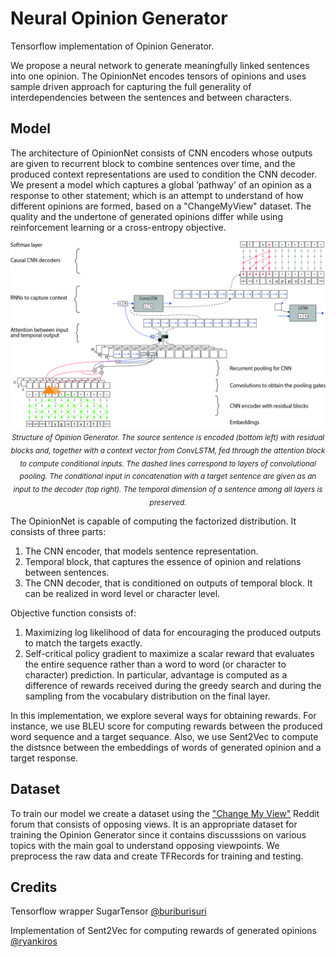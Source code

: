 # Neural Opinion Generator

Tensorflow implementation of Opinion Generator. 

We propose a neural network to generate meaningfully linked sentences into one opinion.
The OpinionNet encodes tensors of opinions and uses sample driven approach for capturing the full
generality of interdependencies between the sentences and between characters. 

## Model

The architecture of OpinionNet consists of CNN encoders whose outputs are given to recurrent block to combine
sentences over time, and the produced context representations are used to condition the CNN decoder.
We present a model which captures a global ’pathway’ of an opinion as a response to other statement; which is an attempt to understand of how different opinions are formed, based on a "ChangeMyView"
dataset. The quality and the undertone of generated opinions differ while using reinforcement learning or a cross-entropy objective.

<p align="center">
<img width=850 src="img/opnet.jpg"><br>
<i><sub>Structure of Opinion Generator. The source sentence is encoded (bottom left) with residual
blocks and, together with a context vector from ConvLSTM, fed through the attention block to
compute conditional inputs. The dashed lines correspond to layers of convolutional pooling. The
conditional input in concatenation with a target sentence are given as an input to the decoder (top
right). The temporal dimension of a sentence among all layers is preserved.</sub></i><br>
</p>

The OpinionNet is capable of computing the factorized distribution. It consists of three parts:
1. The CNN encoder, that models sentence representation.
2. Temporal block, that captures the essence of opinion and relations between sentences.
3. The CNN decoder, that is conditioned on outputs of temporal block. It can be realized in word level or character level.

Objective function consists of:

1. Maximizing log likelihood of data for encouraging the produced outputs to match the targets exactly. 
2. Self-critical policy gradient to maximize a scalar reward that evaluates the entire sequence rather than a word to word (or character to character) prediction. In particular, advantage is computed as a difference of rewards received during the greedy search and during the sampling from the vocabulary distribution on the final layer.

In this implementation, we explore several ways for obtaining rewards. For instance, we use BLEU score for computing rewards between the produced word sequence and a target sequance. Also, we use Sent2Vec to compute the distsnce between the embeddings of words of generated opinion and a target response.

## Dataset

To train our model we create a dataset using the ["Change My View"](https://www.reddit.com/r/changemyview/) Reddit forum that consists of opposing views. 
It is an appropriate dataset for training the Opinion Generator since it contains discusssions on various topics with the main goal to understand opposing viewpoints.
We preprocess the raw data and create TFRecords for training and testing.


## Credits
Tensorflow wrapper SugarTensor  [@buriburisuri](https://github.com/buriburisuri/sugartensor)

Implementation of Sent2Vec for computing rewards of generated opinions [@ryankiros](https://github.com/ryankiros/skip-thoughts)
